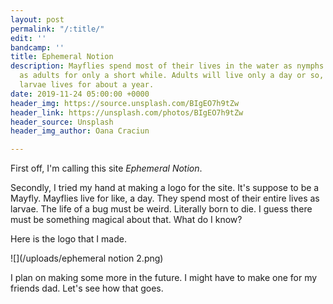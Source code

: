 ```yaml
---
layout: post
permalink: "/:title/"
edit: ''
bandcamp: ''
title: Ephemeral Notion
description: Mayflies spend most of their lives in the water as nymphs and then emerge
  as adults for only a short while. Adults will live only a day or so, but the aquatic
  larvae lives for about a year.
date: 2019-11-24 05:00:00 +0000
header_img: https://source.unsplash.com/BIgEO7h9tZw
header_link: https://unsplash.com/photos/BIgEO7h9tZw
header_source: Unsplash
header_img_author: Oana Craciun

---
```

First off, I'm calling this site _Ephemeral Notion_.

Secondly, I tried my hand at making a logo for the site. It's suppose to be a Mayfly. Mayflies live for like, a day. They spend most of their entire lives as larvae. The life of a bug must be weird. Literally born to die. I guess there must be something magical about that. What do I know?

Here is the logo that I made. 

![](/uploads/ephemeral notion 2.png)

I plan on making some more in the future. I might have to make one for my friends dad. Let's see how that goes. 